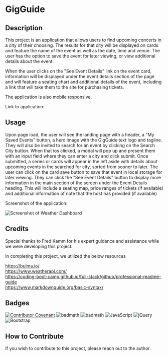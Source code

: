 # GigGuide

## Description

This project is an application that allows users to find upcoming concerts in a city of their choosing. The results for that city will be displayed on cards and feature the name of the event as well as the date, time and venue. The user has the option to save the event for later viewing, or view additional details about the event.

When the user clicks on the "See Event Details" link on the event card, information will be displayed under the event details section of the page and will feature a seating chart and additional details of the event, including a link that will take them to the site for purchasing tickets.

The application is also mobile responsive.

Link to application:

<!-- add link to deployed site-->

## Usage

Upon page load, the user will see the landing page with a header, a "My Saved Events" button, a hero image with the GigGuide text logo and tagline. They will also be invited to search for an event by clicking on the Search City button. When that ios clicked, a modal will pop up and present them with an input field where they can enter a city and click submit. Once submitted, a series or cards will appear in the left aside with details about upcoming events in the searched for city, sorted from sooner to later. The user can click on the card save button to save that event in local storage for later viewing. They can click the "See Event Details" button to display more information in the main section of the screen under the Event Details heading. This will include a seating map, price ranges of tickets (if available) and additional information of note that the host has provided (if available)

Screenshot of the application:
    
![Screenshot of Weather Dashboard](/assets/images/weather-dashboard-fullscreen-capture.png)

## Credits

Special thanks to Fred Kamm for his expert guidance and assistance while we were developing this project.

In completing this project, we utilized the below resources

https://bulma.io/  
https://www.weatherapi.com/   
https://coding-boot-camp.github.io/full-stack/github/professional-readme-guide  
https://www.markdownguide.org/basic-syntax/


## Badges

[![Contributor Covenant](https://img.shields.io/badge/Contributor%20Covenant-2.1-4baaaa.svg)](code_of_conduct.md)
![badmath](https://img.shields.io/badge/HTML-239120?style=for-the-badge&logo=html5&logoColor=white)
![badmath](https://img.shields.io/badge/CSS-239120?&style=for-the-badge&logo=css3&logoColor=white)
![JavaScript](https://img.shields.io/badge/javascript-%23323330.svg?style=for-the-badge&logo=javascript&logoColor=%23F7DF1E)
![jQuery](https://img.shields.io/badge/jquery-%230769AD.svg?style=for-the-badge&logo=jquery&logoColor=white)
![Bootstrap](https://img.shields.io/badge/bootstrap-%238511FA.svg?style=for-the-badge&logo=bootstrap&logoColor=white)

## How to Contribute

If you wish to contribute to this project, please reach out to the author.

